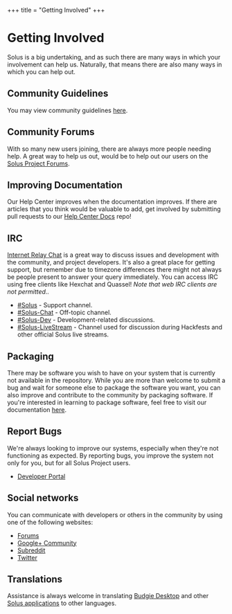 +++
title = "Getting Involved"
+++
# Getting Involved

Solus is a big undertaking, and as such there are many ways in which your involvement can help us. Naturally, that means there are also many ways in which you can help out.

## Community Guidelines

You may view community guidelines [here](/articles/contributing/community-guidelines/en/).

## Community Forums

With so many new users joining, there are always more people needing help. A great way to help us out, would be to help out our users on the [Solus Project Forums](https://solus-project.com/forums/).

## Improving Documentation

Our Help Center improves when the documentation improves. If there are articles that you think would be valuable to add, get involved by submitting pull requests to our [Help Center Docs](https://github.com/solus-project/help-center-docs) repo!

## IRC

[Internet Relay Chat](https://en.wikipedia.org/wiki/Internet_Relay_Chat) is a great way to discuss issues and development with the community, and project developers. It's also a great place for getting support, but remember due 
to timezone differences there might not always be people present to answer your query immediately. You can access IRC using free clients like Hexchat and Quassel! *Note that web IRC clients are not permitted..*

- [#Solus](irc://chat.freenode.net/#Solus) - Support channel.
- [#Solus-Chat](irc://chat.freenode.net/#Solus-Chat) - Off-topic channel.
- [#Solus-Dev](irc://chat.freenode.net/#Solus-Dev) - Development-related discussions.
- [#Solus-LiveStream](irc://chat.freenode.net/#Solus-LiveStream) - Channel used for discussion during Hackfests and other official Solus live streams.

## Packaging

There may be software you wish to have on your system that is currently not available in the repository. While you are more than welcome to submit a bug and wait for someone else to package the software you want, you can also improve 
and contribute to the community by packaging software. If you're interested in learning to package software, feel free to visit our documentation [here](/articles/packaging/guide/en/).

## Report Bugs

We're always looking to improve our systems, especially when they're not functioning as expected. By reporting bugs, you improve the system not only for you, but for all Solus Project users.

- [Developer Portal](https://dev.solus-project.com)

## Social networks

You can communicate with developers or others in the community by using one of the following websites:

- [Forums](https://solus-project.com/forums/)
- [Google+ Community](https://plus.google.com/communities/104830131595272878110)
- [Subreddit](http://www.reddit.com/r/SolusProject/) 
- [Twitter](https://twitter.com/solusproject)

## Translations

Assistance is always welcome in translating [Budgie Desktop](https://www.transifex.com/budgie-desktop/budgie-desktop/) and other [Solus applications](https://www.transifex.com/solus-project/public/) to other languages.
